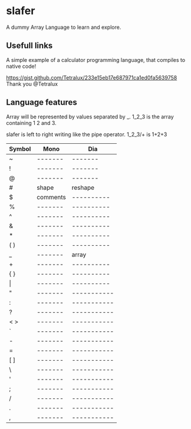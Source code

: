 # slafer
A dummy Array Language to learn and explore.


Usefull links
-------------
A simple example of a calculator programming language, that compiles to native code!

https://gist.github.com/Tetralux/233e15eb17e687971ca1ed0fa5639758 Thank you @Tetralux



Language features
-----------------

Array will be represented by values separated by _.
1_2_3 is the array containing 1 2 and 3.

slafer is left to right writing like the pipe operator.
1_2_3/+ is 1+2+3

| Symbol |   Mono    |   Dia     |
| --- | --- | --- |
| ~ | ------- | ------- |
| ! | ------- | ------- |
| @ | ------- | ------- |
| # | shape | reshape |
| $ | comments | ---------- |
| % | ------- | ---------- |
| ^ | ------- | ---------- |
| & | ------- | ---------- |
| * | ------- | ---------- |
| ( ) | ------- | ---------- |
| _ | ------- | array |
| + | ------- | ---------- |
| { } | ------- | ---------- |
| \| | ------- | ---------- |
| " | ------- | ----------- |
| : | ------- | ----------- |
| ? | ------- | ----------- |
| < > | ------- | ----------- |
| ` | ------- | ----------- |
| - | ------- | ----------- |
| = | ------- | ----------- |
| [ ] | ------- | ----------- |
| \ | ------- | ----------- |
| ' | ------- | ----------- |
| ; | ------- | ----------- |
| / | ------- | ----------- |
| . | ------- | ----------- |
| , | ------- | ----------- |
